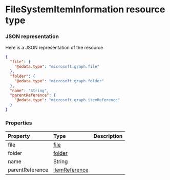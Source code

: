 # FileSystemItemInformation resource type



### JSON representation

Here is a JSON representation of the resource

```json
{
  "file": {
    "@odata.type": "microsoft.graph.file"
  },
  "folder": {
    "@odata.type": "microsoft.graph.folder"
  },
  "name": "String",
  "parentReference": {
    "@odata.type": "microsoft.graph.itemReference"
  }
}

```
### Properties
| Property	   | Type	|Description|
|:---------------|:--------|:----------|
|file|[file](file.md)||
|folder|[folder](folder.md)||
|name|String||
|parentReference|[itemReference](itemreference.md)||

<!-- uuid: 4c29972e-9cdd-4a25-b585-212539ef57d7
2015-10-09 18:16:06 UTC -->